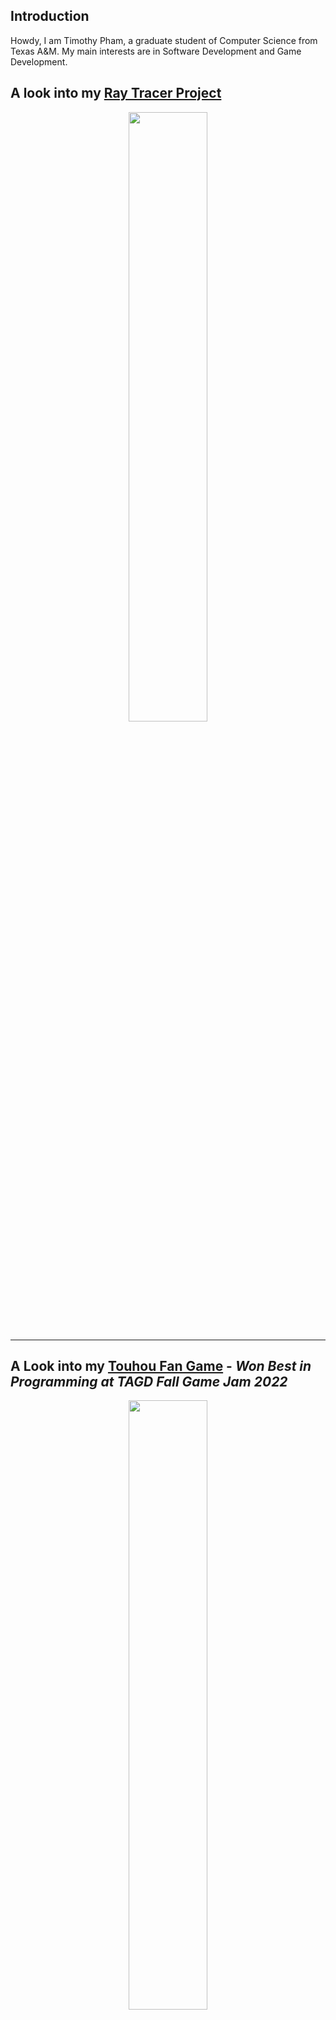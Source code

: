 ## Introduction
Howdy, I am Timothy Pham, a graduate student of Computer Science from Texas A&M. My main interests are in Software Development and Game Development.
<!---
YUMGUY/YUMGUY is a ✨ special ✨ repository because its `README.md` (this file) appears on your GitHub profile.
You can click the Preview link to take a look at your changes.
--->


## A look into my [Ray Tracer Project](https://github.com/YUMGUY/CPU-based-Ray-Tracer/tree/master)
<p align="center">
<img src="https://github.com/YUMGUY/CPU-based-Ray-Tracer/assets/81205938/cffe4845-2249-47b2-82ea-7e8a170cfb8c" width =50%> 
</p>
<hr></hr>

## A Look into my [Touhou Fan Game](https://github.com/YUMGUY/TouhouFanGame) - _Won Best in Programming at TAGD Fall Game Jam 2022_
<p align="center">
<img src="https://github.com/YUMGUY/CPU-based-Ray-Tracer/blob/master/sakuyafight-ezgif.com-video-to-gif-converter.gif" width=50%>
</p>

<hr></hr>

- I am learning how to use machine learning to train japanese voice actors to replace their english dub counterpart :japan:
- Ask me about my game dev knowledge! I use both Unreal Engine and Unity to create my games and improve my programming knowledge. Here's my [portfolio!](https://timothytipham.wixsite.com/y-timothy-pham-g) :video_game:
- Contact me on [Linkedin](https://www.linkedin.com/in/timothy-pham-13b269223/) :mailbox_with_mail:
  ## Fun Facts
- My favorite genres are visual novels and bullet hells :hearts:
- My favorite game is Persona 3 FES :performing_arts:	but the Touhou series is a close second!

